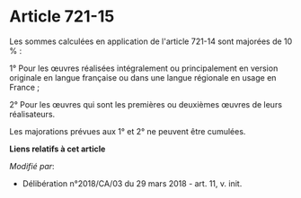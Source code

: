 # Article 721-15

Les sommes calculées en application de l'article 721-14 sont majorées de 10 % :

1° Pour les œuvres réalisées intégralement ou principalement en version originale en langue française ou dans une langue
régionale en usage en France ;

2° Pour les œuvres qui sont les premières ou deuxièmes œuvres de leurs réalisateurs.

Les majorations prévues aux 1° et 2° ne peuvent être cumulées.

**Liens relatifs à cet article**

_Modifié par_:

  - Délibération n°2018/CA/03 du 29 mars 2018 - art. 11, v. init.
